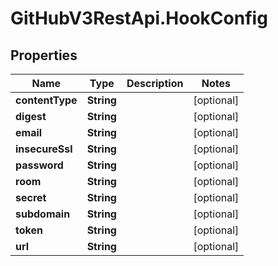 # GitHubV3RestApi.HookConfig

## Properties

Name | Type | Description | Notes
------------ | ------------- | ------------- | -------------
**contentType** | **String** |  | [optional] 
**digest** | **String** |  | [optional] 
**email** | **String** |  | [optional] 
**insecureSsl** | **String** |  | [optional] 
**password** | **String** |  | [optional] 
**room** | **String** |  | [optional] 
**secret** | **String** |  | [optional] 
**subdomain** | **String** |  | [optional] 
**token** | **String** |  | [optional] 
**url** | **String** |  | [optional] 


